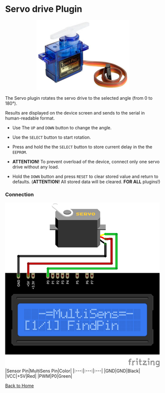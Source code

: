 # Servo drive Plugin
<p align="center"><img src="Servo.png"/></p>

The Servo plugin rotates the servo drive to the selected angle (from 0 to 180°).

Results are displayed on the device screen and sends to the serial in human-readable format.

* Use The `UP` and `DOWN` button to change the angle.

* Use the `SELECT` button to start rotation.

* Press and hold the the `SELECT` button to store current delay in the the `EEPROM`.

* **ATTENTION!** To prevent overload of the device, connect only one servo drive without any load.

* Hold the `DOWN` button and press `RESET` to clear stored value and return to defaults. 
  (**ATTENTION!** All stored data will be cleared. **FOR ALL** plugins!)



### Connection
![ServoConnection](Servo-CONN.png)
|Sensor Pin|MultiSens Pin|Color|
|:---:|:---:|:---|
|GND|GND|Black|
|VCC|+5V|Red|
|PWM|P0|Green|


[Back to Home](/#supported-devices)

